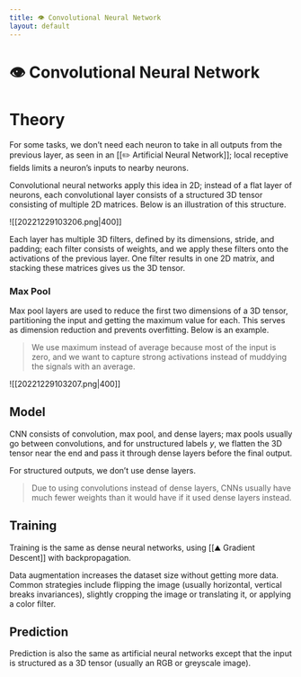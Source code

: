 ```yaml
---
title: 👁️ Convolutional Neural Network
layout: default
---
```


# 👁️ Convolutional Neural Network

# Theory
For some tasks, we don’t need each neuron to take in all outputs from the previous layer, as seen in an [[✏️ Artificial Neural Network]]; local receptive fields limits a neuron’s inputs to nearby neurons.

Convolutional neural networks apply this idea in 2D; instead of a flat layer of neurons, each convolutional layer consists of a structured 3D tensor consisting of multiple 2D matrices. Below is an illustration of this structure.

![[20221229103206.png|400]]

Each layer has multiple 3D filters, defined by its dimensions, stride, and padding; each filter consists of weights, and we apply these filters onto the activations of the previous layer. One filter results in one 2D matrix, and stacking these matrices gives us the 3D tensor.

### Max Pool
Max pool layers are used to reduce the first two dimensions of a 3D tensor, partitioning the input and getting the maximum value for each. This serves as dimension reduction and prevents overfitting. Below is an example.

> We use maximum instead of average because most of the input is zero, and we want to capture strong activations instead of muddying the signals with an average.

![[20221229103207.png|400]]

## Model
CNN consists of convolution, max pool, and dense layers; max pools usually go between convolutions, and for unstructured labels $y$, we flatten the 3D tensor near the end and pass it through dense layers before the final output.

For structured outputs, we don’t use dense layers.

> Due to using convolutions instead of dense layers, CNNs usually have much fewer weights than it would have if it used dense layers instead.

## Training
Training is the same as dense neural networks, using [[⛰️ Gradient Descent]] with backpropagation.

Data augmentation increases the dataset size without getting more data. Common strategies include flipping the image (usually horizontal, vertical breaks invariances), slightly cropping the image or translating it, or applying a color filter.

## Prediction
Prediction is also the same as artificial neural networks except that the input is structured as a 3D tensor (usually an RGB or greyscale image).